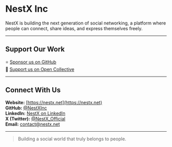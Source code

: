 # NestX Inc

NestX is building the next generation of social networking, a platform where people can connect, share ideas, and express themselves freely.

---

## Support Our Work
⭐ [Sponsor us on GitHub](https://github.com/sponsors/NestXInc)  
💖 [Support us on Open Collective](https://opencollective.com/nestx)

---

## Connect With Us
**Website:** [https://nestx.net](https://nestx.net)  
**GitHub:** [@NestXInc](https://github.com/NestXInc)  
**LinkedIn:** [NestX on LinkedIn](https://www.linkedin.com/company/nestxapp)  
**X (Twitter):** [@NestX_Official](https://x.com/NestX_Official)  
**Email:** contact@nestx.net  

---

> Building a social world that truly belongs to people.

